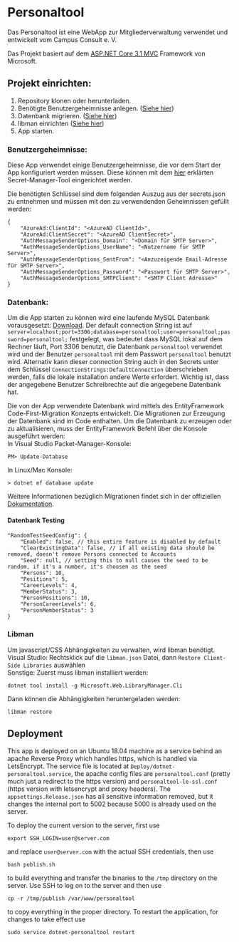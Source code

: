 # Personaltool

Das Personaltool ist eine WebApp zur Mitgliederverwaltung verwendet und entwickelt vom Campus Consult e. V.

Das Projekt basiert auf dem [ASP.NET Core 3.1 MVC](https://docs.microsoft.com/de-de/aspnet/core/mvc/overview?view=aspnetcore-3.1) Framework von Microsoft.

## Projekt einrichten:

1. Repository klonen oder herunterladen.
2. Benötigte Benutzergeheimnisse anlegen. ([Siehe hier](###Benutzergeheimnisse))
3. Datenbank migrieren. ([Siehe hier](###Datenbank))
4. libman einrichten ([Siehe hier](###Libman))
5. App starten.

### Benutzergeheimnisse:
Diese App verwendet einige Benutzergeheimnisse, die vor dem Start der App konfiguriert werden müssen. Diese können mit dem [hier](https://docs.microsoft.com/de-de/aspnet/core/security/app-secrets?view=aspnetcore-3.1) erklärten Secret-Manager-Tool eingerichtet werden.

Die benötigten Schlüssel sind dem folgenden Auszug aus der secrets.json zu entnehmen und müssen mit den zu verwendenden Geheimnissen gefüllt werden:

    {
        "AzureAd:ClientId": "<AzureAD ClientId>",
        "AzureAd:ClientSecret": "<AzureAD ClientSecret>",
        "AuthMessageSenderOptions_Domain": "<Domain für SMTP Server>",
        "AuthMessageSenderOptions_UserName": "<Nutzername für SMTP Server>",
        "AuthMessageSenderOptions_SentFrom": "<Anzuzeigende Email-Adresse für SMTP Server>",
        "AuthMessageSenderOptions_Password": "<Passwort für SMTP Server>",
        "AuthMessageSenderOptions_SMTPClient": "<SMTP Client Adresse>"
    }

### Datenbank:
Um die App starten zu können wird eine laufende MySQL Datenbank vorausgesetzt: [Download](https://dev.mysql.com/downloads/mysql/). Der default connection String ist auf `server=localhost;port=3306;database=personaltool;user=personaltool;password=personaltool;` festgelegt, was bedeutet dass MySQL lokal auf dem Rechner läuft, Port 3306 benutzt, die Datenbank `personaltool` verwendet wird und der Benutzer `personaltool` mit dem Passwort `personaltool` benutzt wird. Alternativ kann dieser connection String auch in den Secrets unter dem Schlüssel `ConnectionStrings:DefaultConnection` überschrieben werden, falls die lokale installation andere Werte erfordert. Wichtig ist, dass der angegebene Benutzer Schreibrechte auf die angegebene Datenbank hat.

Die von der App verwendete Datenbank wird mittels des EntityFramework Code-First-Migration Konzepts entwickelt. Die Migrationen zur Erzeugung der Datenbank sind im Code enthalten. Um die Datenbank zu erzeugen oder zu aktualisieren, muss der EntityFramework Befehl über die Konsole ausgeführt werden:  
In Visual Studio Packet-Manager-Konsole:

    PM> Update-Database

In Linux/Mac Konsole:

    > dotnet ef database update

Weitere Informationen bezüglich Migrationen findet sich in der offiziellen [Dokumentation](https://docs.microsoft.com/en-us/ef/core/managing-schemas/migrations/).

#### Datenbank Testing

    "RandomTestSeedConfig": {
        "Enabled": false, // this entire feature is disabled by default
        "ClearExistingData": false, // if all existing data should be removed, doesn't remove Persons connected to Accounts
        "Seed": null, // setting this to null causes the seed to be random, if it's a number, it's choosen as the seed
        "Persons": 10,
        "Positions": 5,
        "CareerLevels": 4,
        "MemberStatus": 3,
        "PersonPositions": 10,
        "PersonCareerLevels": 6,
        "PersonMemberStatus": 3
    }

### Libman
Um javascript/CSS Abhängigkeiten zu verwalten, wird libman benötigt.  
Visual Studio: Rechtsklick auf die `libman.json` Datei, dann `Restore Client-Side Libraries` auswählen  
Sonstige: Zuerst muss libman installiert werden:

    dotnet tool install -g Microsoft.Web.LibraryManager.Cli

Dann können die Abhängigkeiten heruntergeladen werden:

    libman restore


## Deployment
This app is deployed on an Ubuntu 18.04 machine as a service behind an apache Reverse Proxy which handles https, which is handled via LetsEncrypt. The service file is located at `Deploy/dotnet-personaltool.service`, the apache config files are `personaltool.conf` (pretty much just a redirect to the https version) and `personaltool-le-ssl.conf` (https version with letsencrypt and proxy headers). The `appsettings.Release.json` has all sensitive information removed, but it changes the internal port to 5002 because 5000 is already used on the server.

To deploy the current version to the server, first use

    export SSH_LOGIN=user@server.com

and replace `user@server.com` with the actual SSH credentials, then use

    bash publish.sh

to build everything and transfer the binaries to the `/tmp` directory on the server. Use SSH to log on to the server and then use

    cp -r /tmp/publish /var/www/personaltool

to copy everything in the proper directory. To restart the application, for changes to take effect use

    sudo service dotnet-personaltool restart

